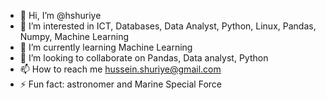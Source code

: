- 👋 Hi, I’m @hshuriye
- 👀 I’m interested in ICT, Databases, Data Analyst, Python, Linux, Pandas, Numpy, Machine Learning
- 🌱 I’m currently learning Machine Learning
- 💞️ I’m looking to collaborate on Pandas, Data analyst, Python
- 📫 How to reach me hussein.shuriye@gmail.com
- ⚡ Fun fact: astronomer and Marine Special Force

<!---
hshuriye/hshuriye is a ✨ special ✨ repository because its `README.md` (this file) appears on your GitHub profile.
You can click the Preview link to take a look at your changes.
--->
